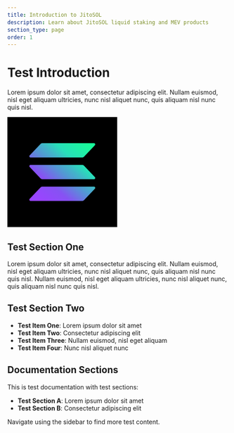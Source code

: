 ```yaml
---
title: Introduction to JitoSOL
description: Learn about JitoSOL liquid staking and MEV products
section_type: page
order: 1
---
```

# Test Introduction

Lorem ipsum dolor sit amet, consectetur adipiscing elit. Nullam euismod, nisl eget aliquam ultricies, nunc nisl aliquet nunc, quis aliquam nisl nunc quis nisl.

![](/shared/images/solana.webp)

## Test Section One

Lorem ipsum dolor sit amet, consectetur adipiscing elit. Nullam euismod, nisl eget aliquam ultricies, nunc nisl aliquet nunc, quis aliquam nisl nunc quis nisl. Nullam euismod, nisl eget aliquam ultricies, nunc nisl aliquet nunc, quis aliquam nisl nunc quis nisl.

## Test Section Two

* **Test Item One**: Lorem ipsum dolor sit amet
* **Test Item Two**: Consectetur adipiscing elit
* **Test Item Three**: Nullam euismod, nisl eget aliquam
* **Test Item Four**: Nunc nisl aliquet nunc

## Documentation Sections

This is test documentation with test sections:

* **Test Section A**: Lorem ipsum dolor sit amet
* **Test Section B**: Consectetur adipiscing elit

Navigate using the sidebar to find more test content.

